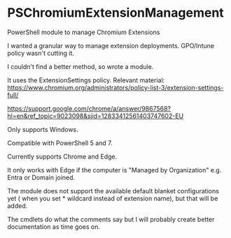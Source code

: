 # PSChromiumExtensionManagement
PowerShell module to manage Chromium Extensions

I wanted a granular way to manage extension deployments. GPO/Intune policy wasn't cutting it.

I couldn't find a better method, so wrote a module.

It uses the ExtensionSettings policy. Relevant material:
https://www.chromium.org/administrators/policy-list-3/extension-settings-full/

https://support.google.com/chrome/a/answer/9867568?hl=en&ref_topic=9023098&sjid=12833412561403747602-EU

Only supports Windows.

Compatible with PowerShell 5 and 7.

Currently supports Chrome and Edge.

It only works with Edge if the computer is "Managed by Organization" e.g. Entra or Domain joined.

The module does not support the available default blanket configurations yet ( when you set * wildcard instead of extension name), but that will be added.

The cmdlets do what the comments say but I will probably create better documentation as time goes on.